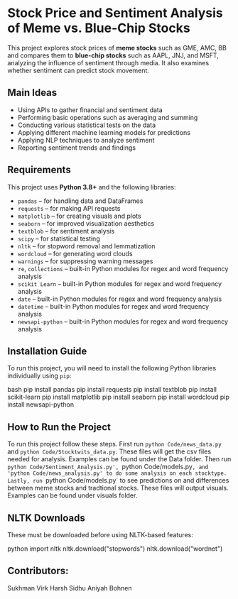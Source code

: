 #  Stock Price and Sentiment Analysis of Meme vs. Blue-Chip Stocks

This project explores stock prices of **meme stocks** such as GME, AMC, BB and compares them to **blue-chip stocks** such as AAPL, JNJ, and MSFT, analyzing the influence of sentiment through media. It also examines whether sentiment can predict stock movement.



##  Main Ideas

- Using APIs to gather financial and sentiment data  
- Performing basic operations such as averaging and summing  
- Conducting various statistical tests on the data  
- Applying different machine learning models for predictions  
- Applying NLP techniques to analyze sentiment  
- Reporting sentiment trends and findings  



## Requirements

This project uses **Python 3.8+** and the following libraries:

- `pandas` – for handling data and DataFrames  
- `requests` – for making API requests  
- `matplotlib` – for creating visuals and plots  
- `seaborn` – for improved visualization aesthetics  
- `textblob` – for sentiment analysis  
- `scipy` – for statistical testing  
- `nltk` – for stopword removal and lemmatization  
- `wordcloud` – for generating word clouds  
- `warnings` – for suppressing warning messages  
- `re`, `collections` – built-in Python modules for regex and word frequency analysis  
- `scikit Learn`  – built-in Python modules for regex and word frequency analysis
- `date`  – built-in Python modules for regex and word frequency analysis
- `datetime`  – built-in Python modules for regex and word frequency analysis
- `newsapi-python`  – built-in Python modules for regex and word frequency analysis




## Installation Guide

To run this project, you will need to install the following Python libraries individually using `pip`:

bash
pip install pandas
pip install requests
pip install textblob
pip install scikit-learn
pip install matplotlib
pip install seaborn
pip install wordcloud
pip install newsapi-python 


## How to Run the Project

To run this project follow these steps. First run `python Code/news_data.py` and `python Code/Stocktwits_data.py`. These files will get the csv files needed for analysis. Examples can be found under the Data folder. Then run `python Code/Sentiment_Analysis.py', `python Code/models.py`, and 'python Code/news_analysis.py' to do some analysis on each stocktype. Lastly, run `python Code/models.py` to see predictions on and differences between meme stocks and tradtional stocks. These files will output visuals. Examples can be found under visuals folder.


## NLTK Downloads
These must be downloaded before using NLTK-based features:

python
import nltk
nltk.download("stopwords")
nltk.download("wordnet")


 ## Contributors:
 Sukhman Virk
 Harsh Sidhu
Aniyah Bohnen
